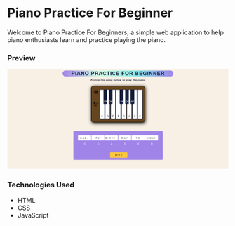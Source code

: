 # Piano Practice For Beginner

Welcome to Piano Practice For Beginners, a simple web application to help piano enthusiasts learn and practice playing the piano.

### Preview

![Piano Practice Preview](https://github.com/TechPodx/Code-Challenges-Playbook/blob/61d9356b7ff6391d047bc47d806d587abcf51a77/Piano%20Player/View.png)

### Technologies Used

* HTML
* CSS
* JavaScript


